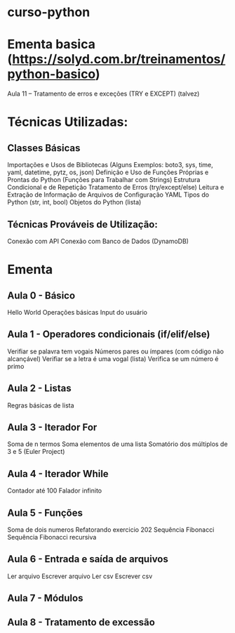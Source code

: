 # curso-python

# Ementa basica (https://solyd.com.br/treinamentos/python-basico)
<!-- Aula 1 – Introdução ao Python e Configurando o Ambiente (ok) -->
<!-- Aula 2 – Variáeis, tipos, entrada, saida e operadores matemáticos (ok) -->
<!-- Aula 3 – Operadores lógicos e estruturas de decisões (IF e ELSE) (ok) -->
<!-- Aula 4 – Strings e listas (doing) -->
<!-- Aula 5 – Estruturas de laço (WHILE e FOR) (ok) -->
<!-- Aula 6 – Tuplas, Dicionários e Conjuntos (somente dict, doing) -->
<!-- Aula 7 – Funções e métodos (ok) -->
<!-- Aula 8 – Argumentos de linha de comando (cortado) -->
<!-- Aula 9 – Orientação a objeto (cortado) -->
<!-- Aula 10 – Entrada e saída de arquivos (ok) -->
Aula 11 – Tratamento de erros e exceções (TRY e EXCEPT) (talvez)
<!-- Aula 12 – Bibliotecas, PIP e requisições web (to do) -->
<!-- Aula 13 – API, JSON e consultando listas de filmes e séries (to do) -->
<!-- Aula 14 – Expressões regulares, procurando por e-mails (talvez) -->
<!-- Aula 15 – Consultando clima e cotação do dólar (cortado)
Aula 16 – Publicando e pesquisando no twitter (cortado) -->
<!-- Aula 17 – Criando bibliotecas (to do) -->
<!-- Extra - Conexão com banco -->
<!-- Mais um extra - Math -->



# Técnicas Utilizadas:

## Classes Básicas
Importações e Usos de Bibliotecas (Alguns Exemplos: boto3, sys, time, yaml, datetime, pytz, os, json)
Definição e Uso de Funções Próprias e Prontas do Python (Funções para Trabalhar com Strings)
Estrutura Condicional e de Repetição
Tratamento de Erros (try/except/else)
Leitura e Extração de Informação de Arquivos de Configuração YAML
Tipos do Python (str, int, bool)
Objetos do Python (lista)
 

## Técnicas Prováveis de Utilização:
Conexão com API
Conexão com Banco de Dados (DynamoDB)


# Ementa
## Aula 0 - Básico
Hello World
Operações básicas
Input do usuário

## Aula 1 - Operadores condicionais (if/elif/else)
Verifiar se palavra tem vogais
Números pares ou ímpares (com código não alcançável)
Verifiar se a letra é uma vogal (lista)
Verifica se um número é primo

## Aula 2 - Listas
Regras básicas de lista
<!-- String como iterável -->
<!-- Dicionários -->

## Aula 3 - Iterador For
Soma de n termos
Soma elementos de uma lista
Somatório dos múltiplos de 3 e 5 (Euler Project)

## Aula 4 - Iterador While
Contador até 100
Falador infinito

## Aula 5 - Funções
Soma de dois numeros
Refatorando exercicio 202
Sequência Fibonacci
Sequência Fibonacci recursiva

## Aula 6 - Entrada e saída de arquivos
Ler arquivo
Escrever arquivo
Ler csv
Escrever csv

## Aula 7 - Módulos
<!-- Math -->
<!-- CSV -->
<!-- JSON -->
<!-- Requests -->
<!-- Database -->
<!-- regex -->
<!-- Importando bibliotecas próprias -->
<!-- pip -->


## Aula 8 - Tratamento de excessão
<!-- Try/Except -->
<!-- Raise -->
<!-- Perdão ou permissão? -->